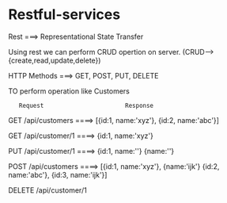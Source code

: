 # Restful-services



Rest ===>  Representational State Transfer

Using rest we can perform CRUD opertion on server.
(CRUD--> {create,read,update,delete})


HTTP Methods ===>  GET, POST, PUT, DELETE


TO perform operation like Customers
 
       Request                       Response

GET    /api/customers           ====>    [{id:1, name:'xyz'},
                                          {id:2, name:'abc'}]


GET    /api/customer/1          ====>     {id:1, name:'xyz'}

PUT    /api/customer/1          ====>     {id:1, name:''}
          {name:''}


POST    /api/customers          ====>    [{id:1, name:'xyz'},
          {name:'ijk'}                    {id:2, name:'abc'},
                                          {id:3, name:'ijk'}]
         

DELETE  /api/customer/1          


